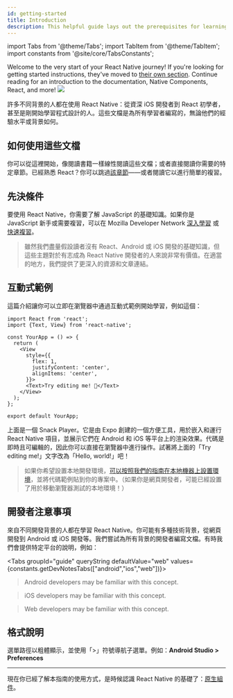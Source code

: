 ```yaml
---
id: getting-started
title: Introduction
description: This helpful guide lays out the prerequisites for learning React Native, using these docs, and setting up your environment.
---
```


import Tabs from '@theme/Tabs'; import TabItem from '@theme/TabItem'; import constants from '@site/core/TabsConstants';

<div className="content-banner">
  Welcome to the very start of your React Native journey! If you're looking for getting started instructions, they've moved to <a href="environment-setup">their own section</a>. Continue reading for an introduction to the documentation, Native Components, React, and more!
  <img className="content-banner-img" src="/docs/assets/p_android-ios-devices.svg" alt=" " />
</div>

許多不同背景的人都在使用 React Native：從資深 iOS 開發者到 React 初學者，甚至是剛開始學習程式設計的人。這些文檔是為所有學習者編寫的，無論他們的經驗水平或背景如何。

## 如何使用這些文檔

你可以從這裡開始，像閱讀書籍一樣線性閱讀這些文檔；或者直接閱讀你需要的特定章節。已經熟悉 React？你可以跳過[該章節](intro-react)——或者閱讀它以進行簡單的複習。

## 先決條件

要使用 React Native，你需要了解 JavaScript 的基礎知識。如果你是 JavaScript 新手或需要複習，可以在 Mozilla Developer Network [深入學習](https://developer.mozilla.org/en-US/docs/Web/JavaScript) 或 [快速複習](https://developer.mozilla.org/en-US/docs/Web/JavaScript/A_re-introduction_to_JavaScript)。

> 雖然我們盡量假設讀者沒有 React、Android 或 iOS 開發的基礎知識，但這些主題對於有志成為 React Native 開發者的人來說非常有價值。在適當的地方，我們提供了更深入的資源和文章連結。

## 互動式範例

這篇介紹讓你可以立即在瀏覽器中通過互動式範例開始學習，例如這個：

```SnackPlayer name=Hello%20World
import React from 'react';
import {Text, View} from 'react-native';

const YourApp = () => {
  return (
    <View
      style={{
        flex: 1,
        justifyContent: 'center',
        alignItems: 'center',
      }}>
      <Text>Try editing me! 🎉</Text>
    </View>
  );
};

export default YourApp;
```

上面是一個 Snack Player。它是由 Expo 創建的一個方便工具，用於嵌入和運行 React Native 項目，並展示它們在 Android 和 iOS 等平台上的渲染效果。代碼是即時且可編輯的，因此你可以直接在瀏覽器中進行操作。試著將上面的「Try editing me!」文字改為「Hello, world!」吧！

> 如果你希望設置本地開發環境，[可以按照我們的指南在本地機器上設置環境](set-up-your-environment)，並將代碼範例貼到你的專案中。（如果你是網頁開發者，可能已經設置了用於移動瀏覽器測試的本地環境！）

## 開發者注意事項

來自不同開發背景的人都在學習 React Native。你可能有多種技術背景，從網頁開發到 Android 或 iOS 開發等。我們嘗試為所有背景的開發者編寫文檔。有時我們會提供特定平台的說明，例如：

<Tabs groupId="guide" queryString defaultValue="web" values={constants.getDevNotesTabs(["android","ios","web"])}>

<TabItem value="android">

> Android developers may be familiar with this concept.

</TabItem>
<TabItem value="ios">

> iOS developers may be familiar with this concept.

</TabItem>
<TabItem value="web">

> Web developers may be familiar with this concept.

</TabItem>
</Tabs>

## 格式說明

選單路徑以粗體顯示，並使用「>」符號導航子選單。例如：**Android Studio > Preferences**

---

現在你已經了解本指南的使用方式，是時候認識 React Native 的基礎了：[原生組件](intro-react-native-components.md)。